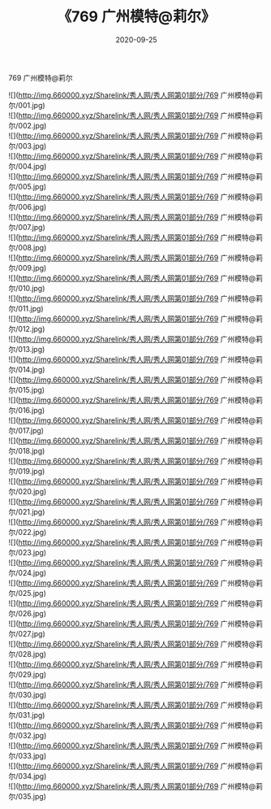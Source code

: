 ﻿---
layout: post
title:  《769 广州模特@莉尔》
date:   2020-09-25
img: http://img.660000.xyz/Sharelink/秀人网/秀人网第01部分/769 广州模特@莉尔/000.jpg
categories: [美女, 清纯, 唯美]
---

769 广州模特@莉尔

  ![](http://img.660000.xyz/Sharelink/秀人网/秀人网第01部分/769 广州模特@莉尔/001.jpg) <br> ![](http://img.660000.xyz/Sharelink/秀人网/秀人网第01部分/769 广州模特@莉尔/002.jpg) <br> ![](http://img.660000.xyz/Sharelink/秀人网/秀人网第01部分/769 广州模特@莉尔/003.jpg) <br> ![](http://img.660000.xyz/Sharelink/秀人网/秀人网第01部分/769 广州模特@莉尔/004.jpg) <br> ![](http://img.660000.xyz/Sharelink/秀人网/秀人网第01部分/769 广州模特@莉尔/005.jpg) <br> ![](http://img.660000.xyz/Sharelink/秀人网/秀人网第01部分/769 广州模特@莉尔/006.jpg) <br> ![](http://img.660000.xyz/Sharelink/秀人网/秀人网第01部分/769 广州模特@莉尔/007.jpg) <br> ![](http://img.660000.xyz/Sharelink/秀人网/秀人网第01部分/769 广州模特@莉尔/008.jpg) <br> ![](http://img.660000.xyz/Sharelink/秀人网/秀人网第01部分/769 广州模特@莉尔/009.jpg) <br> ![](http://img.660000.xyz/Sharelink/秀人网/秀人网第01部分/769 广州模特@莉尔/010.jpg) <br> ![](http://img.660000.xyz/Sharelink/秀人网/秀人网第01部分/769 广州模特@莉尔/011.jpg) <br> ![](http://img.660000.xyz/Sharelink/秀人网/秀人网第01部分/769 广州模特@莉尔/012.jpg) <br> ![](http://img.660000.xyz/Sharelink/秀人网/秀人网第01部分/769 广州模特@莉尔/013.jpg) <br> ![](http://img.660000.xyz/Sharelink/秀人网/秀人网第01部分/769 广州模特@莉尔/014.jpg) <br> ![](http://img.660000.xyz/Sharelink/秀人网/秀人网第01部分/769 广州模特@莉尔/015.jpg) <br> ![](http://img.660000.xyz/Sharelink/秀人网/秀人网第01部分/769 广州模特@莉尔/016.jpg) <br> ![](http://img.660000.xyz/Sharelink/秀人网/秀人网第01部分/769 广州模特@莉尔/017.jpg) <br> ![](http://img.660000.xyz/Sharelink/秀人网/秀人网第01部分/769 广州模特@莉尔/018.jpg) <br> ![](http://img.660000.xyz/Sharelink/秀人网/秀人网第01部分/769 广州模特@莉尔/019.jpg) <br> ![](http://img.660000.xyz/Sharelink/秀人网/秀人网第01部分/769 广州模特@莉尔/020.jpg) <br> ![](http://img.660000.xyz/Sharelink/秀人网/秀人网第01部分/769 广州模特@莉尔/021.jpg) <br> ![](http://img.660000.xyz/Sharelink/秀人网/秀人网第01部分/769 广州模特@莉尔/022.jpg) <br> ![](http://img.660000.xyz/Sharelink/秀人网/秀人网第01部分/769 广州模特@莉尔/023.jpg) <br> ![](http://img.660000.xyz/Sharelink/秀人网/秀人网第01部分/769 广州模特@莉尔/024.jpg) <br> ![](http://img.660000.xyz/Sharelink/秀人网/秀人网第01部分/769 广州模特@莉尔/025.jpg) <br> ![](http://img.660000.xyz/Sharelink/秀人网/秀人网第01部分/769 广州模特@莉尔/026.jpg) <br> ![](http://img.660000.xyz/Sharelink/秀人网/秀人网第01部分/769 广州模特@莉尔/027.jpg) <br> ![](http://img.660000.xyz/Sharelink/秀人网/秀人网第01部分/769 广州模特@莉尔/028.jpg) <br> ![](http://img.660000.xyz/Sharelink/秀人网/秀人网第01部分/769 广州模特@莉尔/029.jpg) <br> ![](http://img.660000.xyz/Sharelink/秀人网/秀人网第01部分/769 广州模特@莉尔/030.jpg) <br> ![](http://img.660000.xyz/Sharelink/秀人网/秀人网第01部分/769 广州模特@莉尔/031.jpg) <br> ![](http://img.660000.xyz/Sharelink/秀人网/秀人网第01部分/769 广州模特@莉尔/032.jpg) <br> ![](http://img.660000.xyz/Sharelink/秀人网/秀人网第01部分/769 广州模特@莉尔/033.jpg) <br> ![](http://img.660000.xyz/Sharelink/秀人网/秀人网第01部分/769 广州模特@莉尔/034.jpg) <br> ![](http://img.660000.xyz/Sharelink/秀人网/秀人网第01部分/769 广州模特@莉尔/035.jpg) <br>